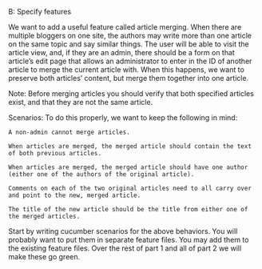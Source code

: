 B: Specify features

We want to add a useful feature called article merging.  When there are multiple bloggers on one site, the authors may write more than one article on the same topic and say similar things.  The user will be able to visit the article view, and, if they are an admin, there should be a form on that article’s edit page that allows an administrator to enter in the ID of another article to merge the current article with.  When this happens, we want to preserve both articles’ content, but merge them together into one article.

Note: Before merging articles you should verify that both specified articles exist, and that they are not the same article.

 

Scenarios: To do this properly, we want to keep the following in mind:

 

    A non-admin cannot merge articles.

    When articles are merged, the merged article should contain the text of both previous articles.

    When articles are merged, the merged article should have one author (either one of the authors of the original article).  

    Comments on each of the two original articles need to all carry over and point to the new, merged article.

    The title of the new article should be the title from either one of the merged articles.

Start by writing cucumber scenarios for the above behaviors. You will probably want to put them in separate feature files. You may add them to the existing feature files. Over the rest of part 1 and all of part 2 we will make these go green. 
